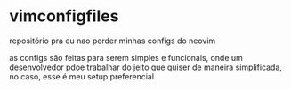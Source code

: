 # vimconfigfiles
repositório pra eu nao perder minhas configs do neovim

as configs são feitas para serem simples e funcionais, onde um desenvolvedor pdoe trabalhar do jeito que quiser de maneira simplificada, no caso, esse é meu setup preferencial
